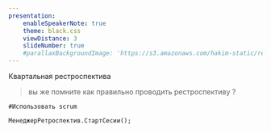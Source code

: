```yaml
---
presentation:
    enableSpeakerNote: true
    theme: black.css
    viewDistance: 3
    slideNumber: true
    #parallaxBackgroundImage: 'https://s3.amazonaws.com/hakim-static/reveal-js/reveal-parallax-1.jpg'
---
```


<!-- slide data-notes="" -->

Квартальная рестроспектива

> вы же помните как правильно проводить рестроспективу ?

```bsl
#Использовать scrum

МенеджерРетроспектив.СтартСесии();

```

<!-- slide data-notes="" -->
